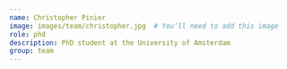```yaml
---
name: Christopher Pinier
image: images/team/christopher.jpg  # You’ll need to add this image
role: phd
description: PhD student at the University of Amsterdam
group: team
---
```

